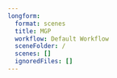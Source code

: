 ```yaml
---
longform:
  format: scenes
  title: MGP
  workflow: Default Workflow
  sceneFolder: /
  scenes: []
  ignoredFiles: []
---
```

